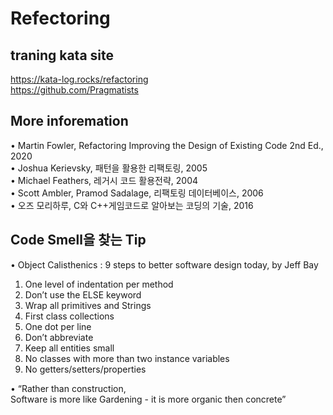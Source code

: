 # Refectoring    

## traning kata site    
https://kata-log.rocks/refactoring     
https://github.com/Pragmatists    

## More inforemation
• Martin Fowler, Refactoring Improving the Design of Existing Code 2nd Ed., 2020    
• Joshua Kerievsky, 패턴을 활용한 리팩토링, 2005    
• Michael Feathers, 레거시 코드 활용전략, 2004    
• Scott Ambler, Pramod Sadalage, 리팩토링 데이터베이스, 2006    
• 오즈 모리하루, C와 C++게임코드로 알아보는 코딩의 기술, 2016    
    
## Code Smell을 찾는 Tip    
• Object Calisthenics : 9 steps to better software design today, by Jeff Bay     
1. One level of indentation per method      
2. Don’t use the ELSE keyword      
3. Wrap all primitives and Strings      
4. First class collections      
5. One dot per line      
6. Don’t abbreviate      
7. Keep all entities small      
8. No classes with more than two instance variables      
9. No getters/setters/properties     

• “Rather than construction,      
    Software is more like Gardening - it is more organic then concrete”      